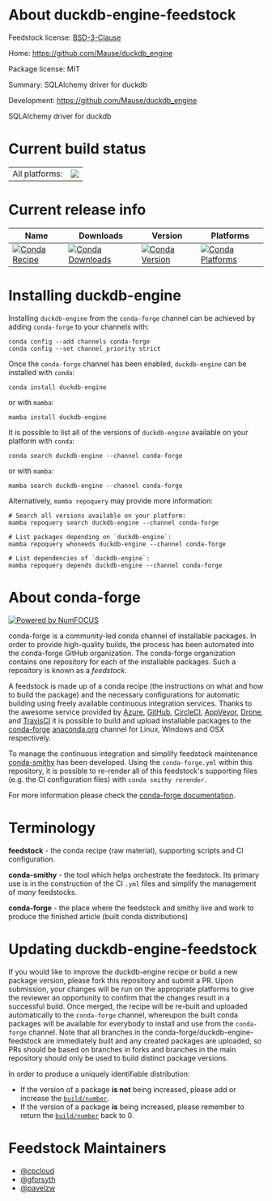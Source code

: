 About duckdb-engine-feedstock
=============================

Feedstock license: [BSD-3-Clause](https://github.com/conda-forge/duckdb-engine-feedstock/blob/main/LICENSE.txt)

Home: https://github.com/Mause/duckdb_engine

Package license: MIT

Summary: SQLAlchemy driver for duckdb

Development: https://github.com/Mause/duckdb_engine

SQLAlchemy driver for duckdb

Current build status
====================


<table><tr><td>All platforms:</td>
    <td>
      <a href="https://dev.azure.com/conda-forge/feedstock-builds/_build/latest?definitionId=15567&branchName=main">
        <img src="https://dev.azure.com/conda-forge/feedstock-builds/_apis/build/status/duckdb-engine-feedstock?branchName=main">
      </a>
    </td>
  </tr>
</table>

Current release info
====================

| Name | Downloads | Version | Platforms |
| --- | --- | --- | --- |
| [![Conda Recipe](https://img.shields.io/badge/recipe-duckdb--engine-green.svg)](https://anaconda.org/conda-forge/duckdb-engine) | [![Conda Downloads](https://img.shields.io/conda/dn/conda-forge/duckdb-engine.svg)](https://anaconda.org/conda-forge/duckdb-engine) | [![Conda Version](https://img.shields.io/conda/vn/conda-forge/duckdb-engine.svg)](https://anaconda.org/conda-forge/duckdb-engine) | [![Conda Platforms](https://img.shields.io/conda/pn/conda-forge/duckdb-engine.svg)](https://anaconda.org/conda-forge/duckdb-engine) |

Installing duckdb-engine
========================

Installing `duckdb-engine` from the `conda-forge` channel can be achieved by adding `conda-forge` to your channels with:

```
conda config --add channels conda-forge
conda config --set channel_priority strict
```

Once the `conda-forge` channel has been enabled, `duckdb-engine` can be installed with `conda`:

```
conda install duckdb-engine
```

or with `mamba`:

```
mamba install duckdb-engine
```

It is possible to list all of the versions of `duckdb-engine` available on your platform with `conda`:

```
conda search duckdb-engine --channel conda-forge
```

or with `mamba`:

```
mamba search duckdb-engine --channel conda-forge
```

Alternatively, `mamba repoquery` may provide more information:

```
# Search all versions available on your platform:
mamba repoquery search duckdb-engine --channel conda-forge

# List packages depending on `duckdb-engine`:
mamba repoquery whoneeds duckdb-engine --channel conda-forge

# List dependencies of `duckdb-engine`:
mamba repoquery depends duckdb-engine --channel conda-forge
```


About conda-forge
=================

[![Powered by
NumFOCUS](https://img.shields.io/badge/powered%20by-NumFOCUS-orange.svg?style=flat&colorA=E1523D&colorB=007D8A)](https://numfocus.org)

conda-forge is a community-led conda channel of installable packages.
In order to provide high-quality builds, the process has been automated into the
conda-forge GitHub organization. The conda-forge organization contains one repository
for each of the installable packages. Such a repository is known as a *feedstock*.

A feedstock is made up of a conda recipe (the instructions on what and how to build
the package) and the necessary configurations for automatic building using freely
available continuous integration services. Thanks to the awesome service provided by
[Azure](https://azure.microsoft.com/en-us/services/devops/), [GitHub](https://github.com/),
[CircleCI](https://circleci.com/), [AppVeyor](https://www.appveyor.com/),
[Drone](https://cloud.drone.io/welcome), and [TravisCI](https://travis-ci.com/)
it is possible to build and upload installable packages to the
[conda-forge](https://anaconda.org/conda-forge) [anaconda.org](https://anaconda.org/)
channel for Linux, Windows and OSX respectively.

To manage the continuous integration and simplify feedstock maintenance
[conda-smithy](https://github.com/conda-forge/conda-smithy) has been developed.
Using the ``conda-forge.yml`` within this repository, it is possible to re-render all of
this feedstock's supporting files (e.g. the CI configuration files) with ``conda smithy rerender``.

For more information please check the [conda-forge documentation](https://conda-forge.org/docs/).

Terminology
===========

**feedstock** - the conda recipe (raw material), supporting scripts and CI configuration.

**conda-smithy** - the tool which helps orchestrate the feedstock.
                   Its primary use is in the construction of the CI ``.yml`` files
                   and simplify the management of *many* feedstocks.

**conda-forge** - the place where the feedstock and smithy live and work to
                  produce the finished article (built conda distributions)


Updating duckdb-engine-feedstock
================================

If you would like to improve the duckdb-engine recipe or build a new
package version, please fork this repository and submit a PR. Upon submission,
your changes will be run on the appropriate platforms to give the reviewer an
opportunity to confirm that the changes result in a successful build. Once
merged, the recipe will be re-built and uploaded automatically to the
`conda-forge` channel, whereupon the built conda packages will be available for
everybody to install and use from the `conda-forge` channel.
Note that all branches in the conda-forge/duckdb-engine-feedstock are
immediately built and any created packages are uploaded, so PRs should be based
on branches in forks and branches in the main repository should only be used to
build distinct package versions.

In order to produce a uniquely identifiable distribution:
 * If the version of a package **is not** being increased, please add or increase
   the [``build/number``](https://docs.conda.io/projects/conda-build/en/latest/resources/define-metadata.html#build-number-and-string).
 * If the version of a package **is** being increased, please remember to return
   the [``build/number``](https://docs.conda.io/projects/conda-build/en/latest/resources/define-metadata.html#build-number-and-string)
   back to 0.

Feedstock Maintainers
=====================

* [@cpcloud](https://github.com/cpcloud/)
* [@gforsyth](https://github.com/gforsyth/)
* [@pavelzw](https://github.com/pavelzw/)

